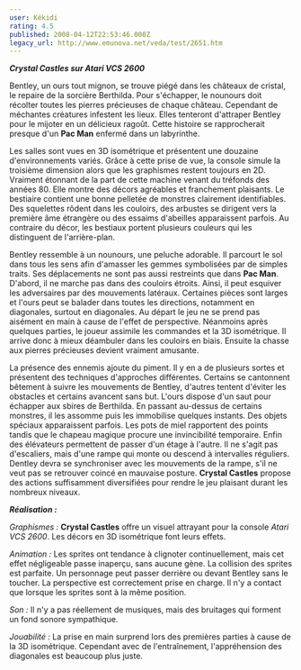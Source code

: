 ```yaml
---
user: Kékidi
rating: 4.5
published: 2008-04-12T22:53:46.000Z
legacy_url: http://www.emunova.net/veda/test/2651.htm
---
```

_**Crystal Castles sur Atari VCS 2600**_  

  

Bentley, un ours tout mignon, se trouve piégé dans les châteaux de cristal, le repaire de la sorcière Berthilda. Pour s'échapper, le nounours doit récolter toutes les pierres précieuses de chaque château. Cependant de méchantes créatures infestent les lieux. Elles tenteront d'attraper Bentley pour le mijoter en un délicieux ragoût. Cette histoire se rapprocherait presque d'un **Pac Man** enfermé dans un labyrinthe.  

  

Les salles sont vues en 3D isométrique et présentent une douzaine d'environnements variés. Grâce à cette prise de vue, la console simule la troisième dimension alors que les graphismes restent toujours en 2D. Vraiment étonnant de la part de cette machine venant du tréfonds des années 80\. Elle montre des décors agréables et franchement plaisants. Le bestiaire contient une bonne pelletée de monstres clairement identifiables. Des squelettes rôdent dans les couloirs, des arbustes se dirigent vers la première âme étrangère ou des essaims d'abeilles apparaissent parfois. Au contraire du décor, les bestiaux portent plusieurs couleurs qui les distinguent de l'arrière-plan.  

  

Bentley ressemble à un nounours, une peluche adorable. Il parcourt le sol dans tous les sens afin d'amasser les gemmes symbolisées par de simples traits. Ses déplacements ne sont pas aussi restreints que dans **Pac Man**. D'abord, il ne marche pas dans des couloirs étroits. Ainsi, il peut esquiver les adversaires par des mouvements latéraux. Certaines pièces sont larges et l'ours peut se balader dans toutes les directions, notamment en diagonales, surtout en diagonales. Au départ le jeu ne se prend pas aisément en main à cause de l'effet de perspective. Néanmoins après quelques parties, le joueur assimile les commandes et la 3D isométrique. Il arrive donc à mieux déambuler dans les couloirs en biais. Ensuite la chasse aux pierres précieuses devient vraiment amusante.  

  

La présence des ennemis ajoute du piment. Il y en a de plusieurs sortes et présentent des techniques d'approches différentes. Certains se cantonnent bêtement à suivre les mouvements de Bentley, d'autres tentent d'éviter les obstacles et certains avancent sans but. L'ours dispose d'un saut pour échapper aux sbires de Berthilda. En passant au-dessus de certains monstres, il les assomme puis les immobilise quelques instants. Des objets spéciaux apparaissent parfois. Les pots de miel rapportent des points tandis que le chapeau magique procure une invincibilité temporaire. Enfin des élévateurs permettent de passer d'un étage à l'autre. Il ne s'agit pas d'escaliers, mais d'une rampe qui monte ou descend à intervalles réguliers. Dentley devra se synchroniser avec les mouvements de la rampe, s'il ne veut pas se retrouver coincé en mauvaise posture. **Crystal Castles** propose des actions suffisamment diversifiées pour rendre le jeu plaisant durant les nombreux niveaux.  

  

_**Réalisation :**_  

_Graphismes :_ **Crystal Castles** offre un visuel attrayant pour la console _Atari VCS 2600_. Les décors en 3D isométrique font leurs effets.  

_Animation :_ Les sprites ont tendance à clignoter continuellement, mais cet effet négligeable passe inaperçu, sans aucune gène. La collision des sprites est parfaite. Un personnage peut passer derrière ou devant Bentley sans le toucher. La perspective est correctement prise en charge. Il n'y a contact que lorsque les sprites sont à la même position.  

_Son :_ Il n'y a pas réellement de musiques, mais des bruitages qui forment un fond sonore sympathique.  

_Jouabilité :_ La prise en main surprend lors des premières parties à cause de la 3D isométrique. Cependant avec de l'entraînement, l'appréhension des diagonales est beaucoup plus juste.